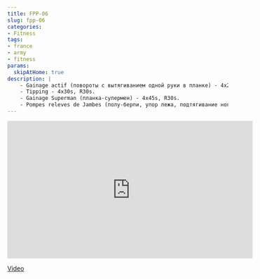 ```yaml
---
title: FPP-06
slug: fpp-06
categories:
- Fitness
tags:
- france
- army
- fitness
params:
  skipAtHome: true
description: |
    - Gainage actif (повороты с вытягиванием одной руки в планке) - 4x20, R30s.
    - Tipping - 4x30s, R30s.
    - Gainage Superman (планка-супермен) - 4x45s, R30s.
    - Pompes releves de Jambes (полу-берпи, упор лежа, подтягивание ног, выпрямление, отжимание) - 4x45s, R30s.
---
```

<iframe width="560" height="315" src="https://www.youtube.com/embed/rgUC0KzziYc?si=8ieXZpuHc77fqLoT" title="YouTube video player" frameborder="0" allow="accelerometer; autoplay; clipboard-write; encrypted-media; gyroscope; picture-in-picture; web-share" allowfullscreen></iframe>

[Video](https://youtu.be/rgUC0KzziYc?si=8ieXZpuHc77fqLoT)

